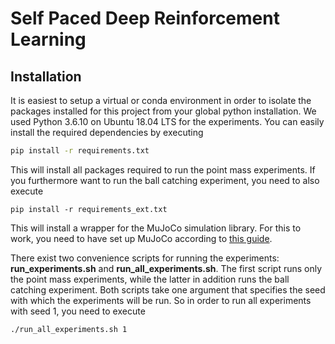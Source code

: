 # Self Paced Deep Reinforcement Learning

## Installation

It is easiest to setup a virtual or conda environment in order to isolate the packages installed for this project from your global python installation. We used Python 3.6.10 on Ubuntu 18.04 LTS for the experiments. You can easily install the required dependencies by executing
```bash
pip install -r requirements.txt
```

This will install all packages required to run the point mass experiments. If you furthermore want to run the ball catching experiment, you need to also execute
```
pip install -r requirements_ext.txt
```
This will install a wrapper for the MuJoCo simulation library. For this to work, you need to have set up MuJoCo according to [this guide](https://github.com/openai/mujoco-py).

There exist two convenience scripts for running the experiments: **run_experiments.sh** and **run_all_experiments.sh**. The first script runs only the point mass experiments, while the latter in addition runs the ball catching experiment. Both scripts take one argument that specifies the seed with which the experiments will be run. So in order to run all experiments with seed 1, you need to execute
```bash
./run_all_experiments.sh 1
```
